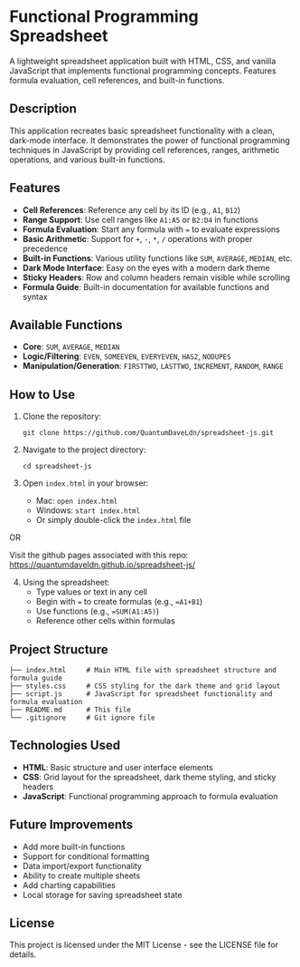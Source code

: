 # Functional Programming Spreadsheet

A lightweight spreadsheet application built with HTML, CSS, and vanilla JavaScript that implements functional programming concepts. Features formula evaluation, cell references, and built-in functions.

## Description

This application recreates basic spreadsheet functionality with a clean, dark-mode interface. It demonstrates the power of functional programming techniques in JavaScript by providing cell references, ranges, arithmetic operations, and various built-in functions.

## Features

- **Cell References**: Reference any cell by its ID (e.g., `A1`, `B12`)
- **Range Support**: Use cell ranges like `A1:A5` or `B2:D4` in functions
- **Formula Evaluation**: Start any formula with `=` to evaluate expressions
- **Basic Arithmetic**: Support for `+`, `-`, `*`, `/` operations with proper precedence
- **Built-in Functions**: Various utility functions like `SUM`, `AVERAGE`, `MEDIAN`, etc.
- **Dark Mode Interface**: Easy on the eyes with a modern dark theme
- **Sticky Headers**: Row and column headers remain visible while scrolling
- **Formula Guide**: Built-in documentation for available functions and syntax

## Available Functions

- **Core**: `SUM`, `AVERAGE`, `MEDIAN`
- **Logic/Filtering**: `EVEN`, `SOMEEVEN`, `EVERYEVEN`, `HAS2`, `NODUPES`
- **Manipulation/Generation**: `FIRSTTWO`, `LASTTWO`, `INCREMENT`, `RANDOM`, `RANGE`

## How to Use

1. Clone the repository:
   ```
   git clone https://github.com/QuantumDaveLdn/spreadsheet-js.git
   ```

2. Navigate to the project directory:
   ```
   cd spreadsheet-js
   ```

3. Open `index.html` in your browser:
   - Mac: `open index.html`
   - Windows: `start index.html`
   - Or simply double-click the `index.html` file

  OR

  Visit the github pages associated with this repo: https://quantumdaveldn.github.io/spreadsheet-js/

4. Using the spreadsheet:
   - Type values or text in any cell
   - Begin with `=` to create formulas (e.g., `=A1+B1`)
   - Use functions (e.g., `=SUM(A1:A5)`)
   - Reference other cells within formulas

## Project Structure

```
├── index.html     # Main HTML file with spreadsheet structure and formula guide
├── styles.css     # CSS styling for the dark theme and grid layout
├── script.js      # JavaScript for spreadsheet functionality and formula evaluation
├── README.md      # This file
└── .gitignore     # Git ignore file
```

## Technologies Used

- **HTML**: Basic structure and user interface elements
- **CSS**: Grid layout for the spreadsheet, dark theme styling, and sticky headers
- **JavaScript**: Functional programming approach to formula evaluation

## Future Improvements

- Add more built-in functions
- Support for conditional formatting
- Data import/export functionality
- Ability to create multiple sheets
- Add charting capabilities
- Local storage for saving spreadsheet state

## License

This project is licensed under the MIT License - see the LICENSE file for details.
